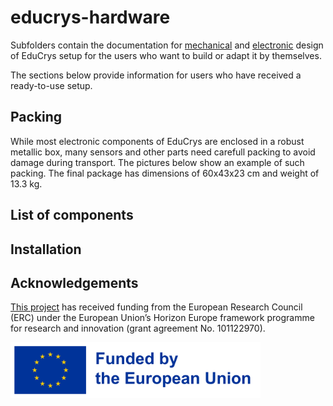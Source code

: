 # educrys-hardware

Subfolders contain the documentation for [mechanical](/mechanical-design) and [electronic](/electronic-design) design of EduCrys setup for the users who want to build or adapt it by themselves.

The sections below provide information for users who have received a ready-to-use setup.

## Packing

While most electronic components of EduCrys are enclosed in a robust metallic box, many sensors and other parts need carefull packing to avoid damage during transport. The pictures below show an example of such packing. The final package has dimensions of 60x43x23 cm and weight of 13.3 kg.

## List of components

## Installation

## Acknowledgements

[This project](https://poc-handsome.github.io/) has received funding from the European Research Council (ERC) under the 
European Union’s Horizon Europe framework programme for research and innovation (grant agreement No. 101122970).

<img src="https://raw.githubusercontent.com/poc-handsome/poc-handsome.github.io/master/EN_FundedbytheEU_RGB_POS.png" width="400">

